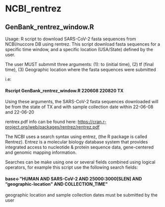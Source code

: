 # NCBI_rentrez


##  GenBank_rentrez_window.R
Usage: R script to download SARS-CoV-2 fasta sequences from NCBI/nuccore DB using rentrez. This script download fasta sequences for a specific time window, and a specific location (USA/State) defined by the user. 

The user MUST submmit three arguments: (1): to (initial time), (2) tf (final time), (3) Geographic location where the fasta sequences were submitted

i.e: 
#### Rscript GenBank_rentrez_window.R  220608  220820  TX
Using these arguments, the SARS-CoV-2 fasta sequences downloaded will be from the state of TX and with sample collection date within 22-06-08 and 22-06-20

rentrex.pdf info can be found here: https://cran.r-project.org/web/packages/rentrez/rentrez.pdf

The NCBI uses a search syntax using entrez, (the R package is called Rentrez). Entrez is a molecular biology database system that provides integrated access to nucleotide & protein sequence data, gene-centered and genomic mapping information.

Searches can be make using one or several fields combined using logical operators, for example this script use the following search fields:
#### base<-"HUMAN AND SARS-CoV-2 AND 25000:3000[SLEN] AND “geographic-location" AND COLLECTION_TIME"
geographic location and sample collection dates must be submitted by the user




